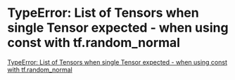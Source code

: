 # TypeError: List of Tensors when single Tensor expected - when using const with tf.random_normal
[TypeError: List of Tensors when single Tensor expected - when using const with tf.random_normal](https://aiwithcloud.com/2021/08/28/typeerror-list-of-tensors-when-single-tensor-expected-when-using-const-with-tf-random_normal/)